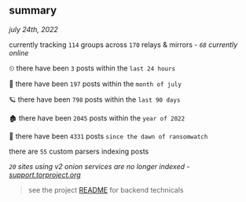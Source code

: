 
## summary
_july 24th, 2022_

currently tracking `114` groups across `170` relays & mirrors - _`68` currently online_

⏲ there have been `3` posts within the `last 24 hours`

🦈 there have been `197` posts within the `month of july`

🪐 there have been `798` posts within the `last 90 days`

🏚 there have been `2045` posts within the `year of 2022`

🦕 there have been `4331` posts `since the dawn of ransomwatch`

there are `55` custom parsers indexing posts

_`20` sites using v2 onion services are no longer indexed - [support.torproject.org](https://support.torproject.org/onionservices/v2-deprecation/)_

> see the project [README](https://github.com/joshhighet/ransomwatch#ransomwatch--) for backend technicals
